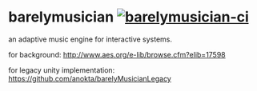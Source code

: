 barelymusician
[![barelymusician-ci](https://github.com/anokta/barelymusician/actions/workflows/barelymusician-ci.yml/badge.svg)](https://github.com/anokta/barelymusician/actions/workflows/barelymusician-ci.yml)
==============

an adaptive music engine for interactive systems.

for background: http://www.aes.org/e-lib/browse.cfm?elib=17598

for legacy unity implementation: https://github.com/anokta/barelyMusicianLegacy
